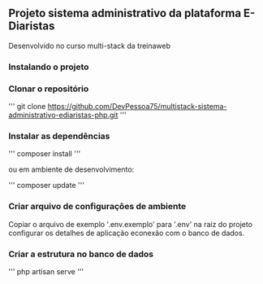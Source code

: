 ## Projeto sistema administrativo da plataforma E-Diaristas

Desenvolvido no curso multi-stack da treinaweb

### Instalando o projeto

### Clonar o repositório

'''
git clone https://github.com/DevPessoa75/multistack-sistema-administrativo-ediaristas-php.git
'''
### Instalar as dependências

'''
composer install
'''

ou em ambiente de desenvolvimento:

'''
composer update
'''

### Criar arquivo de configurações de ambiente

Copiar o arquivo de exemplo '.env.exemplo' para '.env' na raiz do projeto
configurar os detalhes de aplicação econexão com o banco de dados.

### Criar a estrutura no banco de dados

'''
php artisan serve
'''
